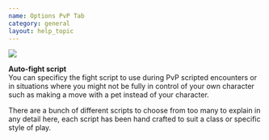 ```yaml
---
name: Options PvP Tab
category: general
layout: help_topic
---
```

[![](https://lohcdn.com/images/t_optionspvp.jpg)](https://lohcdn.com/images/optionspvp.jpg)

**Auto-fight script**  
You can specificy the fight script to use during PvP scripted encounters or in situations where you might not be fully in control of your own character such as making a move with a pet instead of your character.

There are a bunch of different scripts to choose from too many to explain in any detail here, each script has been hand crafted to suit a class or specific style of play.